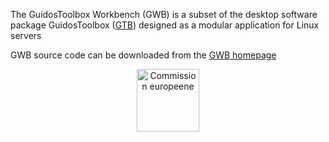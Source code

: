 The GuidosToolbox Workbench (GWB) is a subset of the desktop software package GuidosToolbox ([GTB](https://forest.jrc.ec.europa.eu/en/activities/lpa/gtb/)) designed as a modular application for Linux servers
  
GWB source code can be downloaded from the [GWB homepage](https://forest.jrc.ec.europa.eu/en/activities/lpa/gwb/)
<center>
<a href = "https://ec.europa.eu/info/index_en">
    <img
        src="https://raw.githubusercontent.com/sepal-contrib/gwb/master/utils/ce_en_white.png" 
        alt="Commission europeene" 
        height="100" 
        class="ma-3"
    />
</a>
</center>